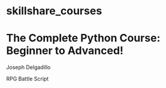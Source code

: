 # skillshare_courses

# The Complete Python Course: Beginner to Advanced!

Joseph Delgadillo


RPG Battle Script
